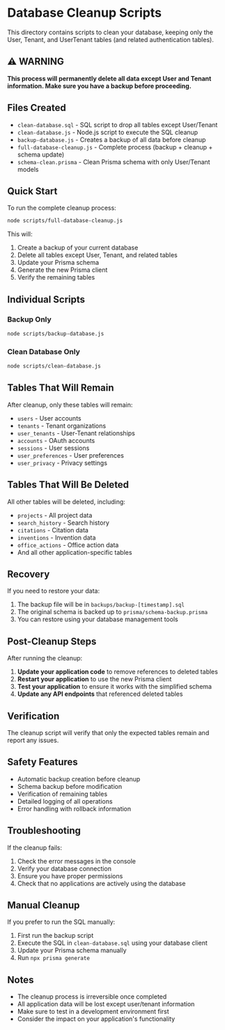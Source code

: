 # Database Cleanup Scripts

This directory contains scripts to clean your database, keeping only the User, Tenant, and UserTenant tables (and related authentication tables).

## ⚠️ WARNING

**This process will permanently delete all data except User and Tenant information. Make sure you have a backup before proceeding.**

## Files Created

- `clean-database.sql` - SQL script to drop all tables except User/Tenant
- `clean-database.js` - Node.js script to execute the SQL cleanup
- `backup-database.js` - Creates a backup of all data before cleanup
- `full-database-cleanup.js` - Complete process (backup + cleanup + schema update)
- `schema-clean.prisma` - Clean Prisma schema with only User/Tenant models

## Quick Start

To run the complete cleanup process:

```bash
node scripts/full-database-cleanup.js
```

This will:
1. Create a backup of your current database
2. Delete all tables except User, Tenant, and related tables
3. Update your Prisma schema
4. Generate the new Prisma client
5. Verify the remaining tables

## Individual Scripts

### Backup Only
```bash
node scripts/backup-database.js
```

### Clean Database Only
```bash
node scripts/clean-database.js
```

## Tables That Will Remain

After cleanup, only these tables will remain:

- `users` - User accounts
- `tenants` - Tenant organizations
- `user_tenants` - User-Tenant relationships
- `accounts` - OAuth accounts
- `sessions` - User sessions
- `user_preferences` - User preferences
- `user_privacy` - Privacy settings

## Tables That Will Be Deleted

All other tables will be deleted, including:
- `projects` - All project data
- `search_history` - Search history
- `citations` - Citation data
- `inventions` - Invention data
- `office_actions` - Office action data
- And all other application-specific tables

## Recovery

If you need to restore your data:

1. The backup file will be in `backups/backup-[timestamp].sql`
2. The original schema is backed up to `prisma/schema-backup.prisma`
3. You can restore using your database management tools

## Post-Cleanup Steps

After running the cleanup:

1. **Update your application code** to remove references to deleted tables
2. **Restart your application** to use the new Prisma client
3. **Test your application** to ensure it works with the simplified schema
4. **Update any API endpoints** that referenced deleted tables

## Verification

The cleanup script will verify that only the expected tables remain and report any issues.

## Safety Features

- Automatic backup creation before cleanup
- Schema backup before modification
- Verification of remaining tables
- Detailed logging of all operations
- Error handling with rollback information

## Troubleshooting

If the cleanup fails:

1. Check the error messages in the console
2. Verify your database connection
3. Ensure you have proper permissions
4. Check that no applications are actively using the database

## Manual Cleanup

If you prefer to run the SQL manually:

1. First run the backup script
2. Execute the SQL in `clean-database.sql` using your database client
3. Update your Prisma schema manually
4. Run `npx prisma generate`

## Notes

- The cleanup process is irreversible once completed
- All application data will be lost except user/tenant information
- Make sure to test in a development environment first
- Consider the impact on your application's functionality 